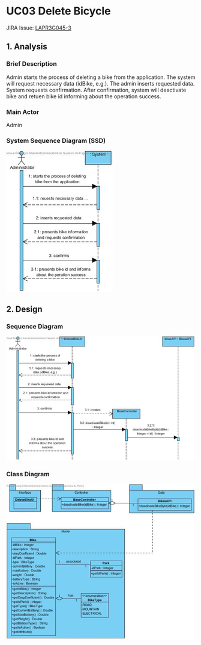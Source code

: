 # **UC03 Delete Bicycle**

JIRA Issue: [LAPR3G045-3](https://jira.dei.isep.ipp.pt:8443/browse/LAPR3G045-3)

## **1. Analysis**

### Brief Description

Admin starts the process of deleting a bike from the application. The system will request necessary data (idBike, e.g.). The admin inserts requested data. System requests confirmation. After confirmation, system will deactivate bike and retuen bike id informing about the operation success. 

### Main Actor

Admin

### System Sequence Diagram (SSD)

![UC03-SSD.jpg](UC03-SSD.jpg)

## **2. Design**

### Sequence Diagram

![UC03-Design-Sequence.jpg](UC03-Design-Sequence.jpg)

### Class Diagram

![UC03-Design-Class.jpg](UC03-Design-Class.jpg)

